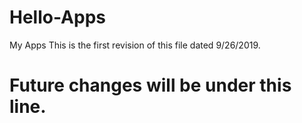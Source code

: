 # Hello-Apps
My Apps
This is the first revision of this file dated 9/26/2019.
# Future changes will be under this line.
